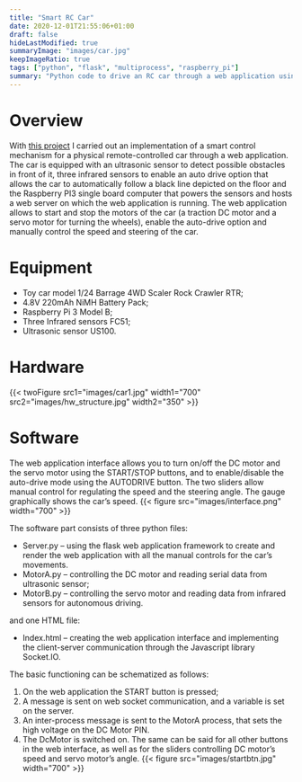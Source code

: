 ```yaml
---
title: "Smart RC Car"
date: 2020-12-01T21:55:06+01:00
draft: false
hideLastModified: true
summaryImage: "images/car.jpg"
keepImageRatio: true
tags: ["python", "flask", "multiprocess", "raspberry_pi"]
summary: "Python code to drive an RC car through a web application using Raspberry PI 3."
---
```

# Overview
With [this project](https://github.com/franckies/SmartRCar) I carried out an implementation of a smart control mechanism for a physical remote-controlled car through a web application. The car is equipped with an ultrasonic sensor to detect possible obstacles in front of it, three infrared sensors to enable an auto drive option that allows the car to automatically follow a black line depicted on the floor and the Raspberry PI3 single board computer that powers the sensors and hosts a web server on which the web application is running. The web application allows to start and stop the motors of the car (a traction DC motor and a servo motor for turning the wheels), enable the auto-drive option and manually control the speed and steering of the car.

# Equipment 
- Toy car model 1/24 Barrage 4WD Scaler Rock Crawler RTR;
- 4.8V 220mAh NiMH Battery Pack;
- Raspberry Pi 3 Model B;
- Three Infrared sensors FC51;
- Ultrasonic sensor US100.

# Hardware 
{{< twoFigure src1="images/car1.jpg" width1="700" src2="images/hw_structure.jpg" width2="350" >}}

# Software
The web application interface allows you to turn on/off the DC motor and the servo motor using the START/STOP buttons, and to enable/disable the auto-drive mode using the AUTODRIVE button. The two sliders allow manual control for regulating the speed and the steering angle. The gauge graphically shows the car’s speed.
{{< figure src="images/interface.png" width="700" >}}


The software part consists of three python files:
- Server.py – using the flask web application framework to create and render the web application with all the manual controls for the car’s movements. 
- MotorA.py – controlling the DC motor and reading serial data from ultrasonic sensor;
- MotorB.py – controlling the servo motor and reading data from infrared sensors for autonomous driving.

and one HTML file:
- Index.html – creating the web application interface and implementing the client-server communication through the Javascript library Socket.IO.


The basic functioning can be schematized as follows: 
1.	On the web application the START button is pressed;
2.	A message is sent on web socket communication, and a variable is set on the server.
3.	An inter-process message is sent to the MotorA process, that sets the high voltage on the DC Motor PIN.
4.	The DcMotor is switched on.
The same can be said for all other buttons in the web interface, as well as for the sliders controlling DC motor’s speed and servo motor’s angle.
{{< figure src="images/startbtn.jpg" width="700" >}}
